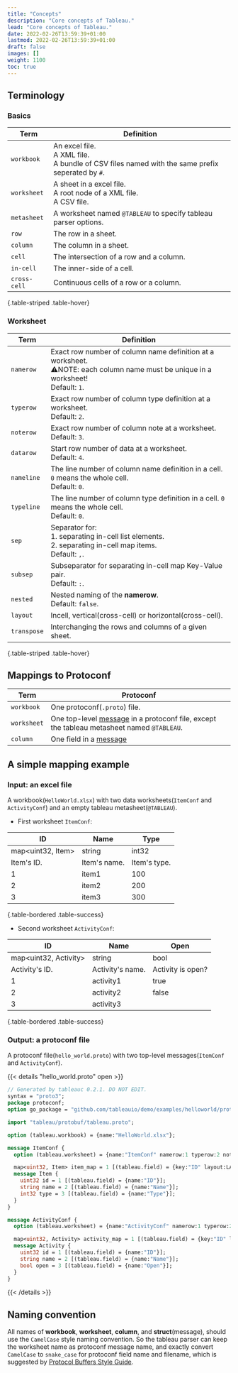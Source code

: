 ```yaml
---
title: "Concepts"
description: "Core concepts of Tableau."
lead: "Core concepts of Tableau."
date: 2022-02-26T13:59:39+01:00
lastmod: 2022-02-26T13:59:39+01:00
draft: false
images: []
weight: 1100
toc: true
---
```


## Terminology

### Basics

| Term         | Definition                                                                                       |
|--------------|--------------------------------------------------------------------------------------------------|
| `workbook`   | An excel file.<br>A XML file.<br> A bundle of CSV files named with the same prefix seperated by `#`. |
| `worksheet`  | A sheet in a excel file.<br>A root node of a XML file.<br>A CSV file.                      |
| `metasheet`  | A worksheet named `@TABLEAU` to specify tableau parser options.                                  |
| `row`        | The row in a sheet.                                                                              |
| `column`     | The column in a sheet.                                                                           |
| `cell`       | The intersection of a row and a column.                                                      |
| `in-cell`    | The inner-side of a cell.                                                                        |
| `cross-cell` | Continuous cells of a row or a column.                                                       |
{.table-striped .table-hover}

### Worksheet

| Term | Definition |
|---|---|
| `namerow` | Exact row number of column name definition at a worksheet.<br>⚠️NOTE: each column name must be unique in a worksheet!<br>Default: `1`. |
| `typerow` | Exact row number of column type definition at a worksheet.<br>Default: `2`. |
| `noterow` | Exact row number of column note at a worksheet.<br>Default: `3`. |
| `datarow` | Start row number of data at a worksheet.<br>Default: `4`. |
| `nameline` | The line number of column name definition in a cell. `0` means the whole cell.<br>Default: `0`. |
| `typeline` | The line number of column type definition in a cell. `0` means the whole cell.<br>Default: `0`. |
| `sep` | Separator for:<br>    1. separating in-cell list elements. <br>    2. separating in-cell map items.<br>Default: `,`. |
| `subsep` | Subseparator for separating in-cell map Key-Value pair.<br>Default: `:`. |
| `nested` | Nested naming of the **namerow**.<br>Default: `false`. |
| `layout` | Incell, vertical(cross-cell) or horizontal(cross-cell). |
| `transpose` | Interchanging the rows and columns of a given sheet. |
{.table-striped .table-hover}

## Mappings to Protoconf

| Term | Protoconf |
|---|---|
| `workbook` | One protoconf(`.proto`) file. |
| `worksheet` | One top-level [message](https://developers.google.com/protocol-buffers/docs/proto3#simple) in a protoconf file, except the tableau metasheet named `@TABLEAU`. |
| `column` | One field in a [message](https://developers.google.com/protocol-buffers/docs/proto3#simple) |

## A simple mapping example

### Input: an excel file

A workbook(`HelloWorld.xlsx`) with two data worksheets(`ItemConf` and `ActivityConf`) and an empty tableau metasheet(`@TABLEAU`).

- First worksheet `ItemConf`:

| ID                | Name         | Type         |
|-------------------|--------------|--------------|
| map<uint32, Item> | string       | int32        |
| Item's ID.        | Item's name. | Item's type. |
| 1                 | item1        | 100          |
| 2                 | item2        | 200          |
| 3                 | item3        | 300          |
{.table-bordered .table-success}

- Second worksheet `ActivityConf`:

| ID                    | Name             | Open              |
|-----------------------|------------------|-------------------|
| map<uint32, Activity> | string           | bool              |
| Activity's ID.        | Activity's name. | Activity is open? |
| 1                     | activity1        | true              |
| 2                     | activity2        | false             |
| 3                     | activity3        |                   |
{.table-bordered .table-success}

### Output: a protoconf file

A protoconf file(`hello_world.proto`) with two top-level messages(`ItemConf` and `ActivityConf`).

{{< details "hello_world.proto" open >}}

```protobuf
// Generated by tableauc 0.2.1. DO NOT EDIT.
syntax = "proto3";
package protoconf;
option go_package = "github.com/tableauio/demo/examples/helloworld/protoconf";

import "tableau/protobuf/tableau.proto";

option (tableau.workbook) = {name:"HelloWorld.xlsx"};

message ItemConf {
  option (tableau.worksheet) = {name:"ItemConf" namerow:1 typerow:2 noterow:3 datarow:4};

  map<uint32, Item> item_map = 1 [(tableau.field) = {key:"ID" layout:LAYOUT_VERTICAL}];
  message Item {
    uint32 id = 1 [(tableau.field) = {name:"ID"}];
    string name = 2 [(tableau.field) = {name:"Name"}];
    int32 type = 3 [(tableau.field) = {name:"Type"}];
  }
}

message ActivityConf {
  option (tableau.worksheet) = {name:"ActivityConf" namerow:1 typerow:2 noterow:3 datarow:4};

  map<uint32, Activity> activity_map = 1 [(tableau.field) = {key:"ID" layout:LAYOUT_VERTICAL}];
  message Activity {
    uint32 id = 1 [(tableau.field) = {name:"ID"}];
    string name = 2 [(tableau.field) = {name:"Name"}];
    bool open = 3 [(tableau.field) = {name:"Open"}];
  }
}
```

{{< /details >}}

## Naming convention

All names of **workbook**, **worksheet**, **column**, and **struct**(message), should use the `CamelCase` style naming convention. So the tableau parser can keep the worksheet name as protoconf message name, and exactly convert `CamelCase`  to `snake_case` for protoconf field name and filename, which is suggested by [Protocol Buffers Style Guide](https://developers.google.com/protocol-buffers/docs/style).
